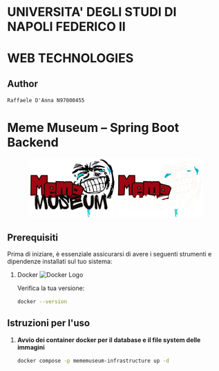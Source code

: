 # UNIVERSITA' DEGLI STUDI DI NAPOLI FEDERICO II
# WEB TECHNOLOGIES
## Author

    Raffaele D'Anna N97000455

# Meme Museum – Spring Boot Backend
<p align="center">
  <!-- Logo per tema chiaro -->
  <img src="src/main/resources/static/image/logo.png#gh-light-mode-only" alt="Meme Museum Logo" width="200"/>
  <!-- Logo per tema scuro -->
  <img src="src/main/resources/static/image/logo-dark.png#gh-dark-mode-only" alt="Meme Museum Logo Dark" width="200"/>
</p>


## Prerequisiti

Prima di iniziare, è essenziale assicurarsi di avere i seguenti strumenti e dipendenze installati sul tuo sistema:
1. Docker <img src="https://static.alphorm.com/blog-alphorm-uploads/2024/02/08164015/LogoDocker-Guide2024.png" alt="Docker Logo" width="60"/>

    Verifica la tua versione:
    ```bash
    docker --version
## Istruzioni per l'uso
1. **Avvio dei container docker per il database e il file system delle immagini**
   ```bash
   docker compose -p mememuseum-infrastructure up -d